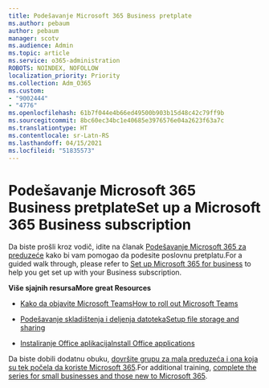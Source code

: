 ```yaml
---
title: Podešavanje Microsoft 365 Business pretplate
ms.author: pebaum
author: pebaum
manager: scotv
ms.audience: Admin
ms.topic: article
ms.service: o365-administration
ROBOTS: NOINDEX, NOFOLLOW
localization_priority: Priority
ms.collection: Adm_O365
ms.custom:
- "9002444"
- "4776"
ms.openlocfilehash: 61b7f044e4b66ed49500b903b15d48c42c79ff9b
ms.sourcegitcommit: 8bc60ec34bc1e40685e3976576e04a2623f63a7c
ms.translationtype: HT
ms.contentlocale: sr-Latn-RS
ms.lasthandoff: 04/15/2021
ms.locfileid: "51835573"
---
```

# <a name="set-up-a-microsoft-365-business-subscription"></a><span data-ttu-id="d8e78-102">Podešavanje Microsoft 365 Business pretplate</span><span class="sxs-lookup"><span data-stu-id="d8e78-102">Set up a Microsoft 365 Business subscription</span></span>

<span data-ttu-id="d8e78-103">Da biste prošli kroz vodič, idite na članak [Podešavanje Microsoft 365 za preduzeće](https://docs.microsoft.com/microsoft-365/admin/setup/setup?view=o365-worldwide) kako bi vam pomogao da podesite poslovnu pretplatu.</span><span class="sxs-lookup"><span data-stu-id="d8e78-103">For a guided walk through, please refer to [Set up Microsoft 365 for business](https://docs.microsoft.com/microsoft-365/admin/setup/setup?view=o365-worldwide) to help you get set up with your Business subscription.</span></span> 

<span data-ttu-id="d8e78-104">**Više sjajnih resursa**</span><span class="sxs-lookup"><span data-stu-id="d8e78-104">**More great Resources**</span></span>

- [<span data-ttu-id="d8e78-105">Kako da objavite Microsoft Teams</span><span class="sxs-lookup"><span data-stu-id="d8e78-105">How to roll out Microsoft Teams</span></span>](https://docs.microsoft.com/microsoftteams/how-to-roll-out-teams?toc=%2Foffice365%2Fadmin%2Ftoc.json&bc=%2Foffice365%2Fadmin%2Fbreadcrumb%2Ftoc.json&view=o365-worldwide)

- [<span data-ttu-id="d8e78-106">Podešavanje skladištenja i deljenja datoteka</span><span class="sxs-lookup"><span data-stu-id="d8e78-106">Setup file storage and sharing</span></span>](https://docs.microsoft.com/microsoft-365/admin/setup/set-up-file-storage-and-sharing?view=o365-worldwide)

- [<span data-ttu-id="d8e78-107">Instaliranje Office aplikacija</span><span class="sxs-lookup"><span data-stu-id="d8e78-107">Install Office applications</span></span>](https://docs.microsoft.com/microsoft-365/admin/setup/install-applications?view=o365-worldwide)

<span data-ttu-id="d8e78-108">Da biste dobili dodatnu obuku, [dovršite grupu za mala preduzeća i ona koja su tek počela da koriste Microsoft 365](https://support.office.com/article/set-up-your-small-business-6ab4bbcd-79cf-4000-a0bd-d42ce4d12816).</span><span class="sxs-lookup"><span data-stu-id="d8e78-108">For additional training, [complete the series for small businesses and those new to Microsoft 365](https://support.office.com/article/set-up-your-small-business-6ab4bbcd-79cf-4000-a0bd-d42ce4d12816).</span></span>
